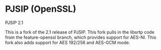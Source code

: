 PJSIP (OpenSSL)
=====

PJSIP 2.1

This is a fork of the 2.1 release of PJSIP.  This fork pulls in the libsrtp code from the feature-openssl branch,
which provides support for AES-NI.  This fork also adds support for AES 192/256 and AES-GCM mode.

